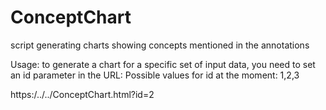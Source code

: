 # ConceptChart
script generating charts showing concepts mentioned in the annotations

Usage: to generate a chart for a specific set of input data, you need to set an id parameter in the URL: 
Possible values for id at the moment: 1,2,3

https:/../../ConceptChart.html?id=2
